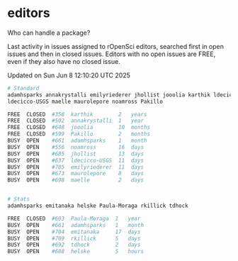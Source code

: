 # editors

Who can handle a package?

Last activity in issues assigned to rOpenSci editors, searched first in open
issues and then in closed issues. Editors with no open issues are FREE, even if
they also have no closed issue.


Updated on Sun Jun 8 12:10:20 UTC 2025

```bash
# Standard
adamhsparks annakrystalli emilyriederer jhollist jooolia karthik ldecicco
ldecicco-USGS maelle maurolepore noamross Pakillo

FREE  CLOSED  #358  karthik        2   years
FREE  CLOSED  #502  annakrystalli  1   year
FREE  CLOSED  #648  jooolia        10  months
FREE  CLOSED  #599  Pakillo        2   months
BUSY  OPEN    #661  adamhsparks    1   month
BUSY  OPEN    #556  noamross       16  days
BUSY  OPEN    #685  jhollist       13  days
BUSY  OPEN    #637  ldecicco-USGS  11  days
BUSY  OPEN    #705  emilyriederer  11  days
BUSY  OPEN    #673  maurolepore    8   days
BUSY  OPEN    #698  maelle         2   days


# Stats
adamhsparks emitanaka helske Paula-Moraga rkillick tdhock

FREE  CLOSED  #603  Paula-Moraga  1   year
BUSY  OPEN    #661  adamhsparks   1   month
BUSY  OPEN    #704  emitanaka     17  days
BUSY  OPEN    #709  rkillick      5   days
BUSY  OPEN    #692  tdhock        2   days
BUSY  OPEN    #688  helske        5   hours
```
